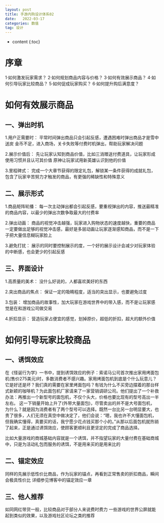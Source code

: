 ```yaml
---
layout: post
title: 手游内购设计体系02
date:   2022-03-17
categories: 数值
tag: 设计
---
```


* content
{:toc}


序章			
====================================
1·如何激发玩家需求？
2·如何规划商品内容与价格？
3·如何有效展示商品？
4·如何引导玩家比较商品？
5·如何促成玩家购买？
6·如何提升购后满意度？


# 如何有效展示商品  
## 一、弹出时机
1.用户正需要时：
平常时间弹出商品只会引起反感，遭遇困难时弹出商品才是雪中送炭
金币不足，进入商场，关卡失败等付费时机弹出，帮助玩家解决问题

2.展示价值后：
先让玩家认知到商品价值，比如三消赠送付费道具，让玩家形成使用习惯并且认可其价值
原神让玩家试用新英雄认识到他的价值

3.里程碑式：
完成一个大章节获得的限定礼包，解锁某一条件获得的成就礼包，包含了玩家辛苦努力才触发的商品，有更强的稀缺性和特殊意义

## 二、展示形式
1.商品矩阵轮播：
每一次主动弹出都会引起反感，要重视弹出的内容，推送最精准的商品内容，以最少的弹出次数争取最大的付费率

2.弹出动画：
商品的视觉冲击越强，玩家进入购物状态的速度越快，重要的商品一定要做出足够的视觉冲击感，最好是多层动画让玩家逐渐感知商品，而不是一下子把大量信息糊玩家脸上

3.避免打扰：
展示的同时要控制展示的度，一个好的展示设计会减少对玩家体验的中断感，也会更少的引起反感

## 三、界面设计
1.高质量的美术：
没什么好说的，人都喜欢美好的东西

2.突出商品的焦点：
保证一定的吸睛程度，适当的突出显示，也要避免过度

3.包装：
增加商品的故事性，加大玩家在游戏世界中的带入感，而不是让玩家感觉是在和游戏公司做交易

4.折扣显示：
营造玩家占便宜的感觉，划掉原价，超低的折扣，超大的额外价值





# 如何引导玩家比较商品
## 一、诱饵效应
在《怪诞行为学》一书中，提到诱饵效应的例子：索诺马公司首次推出家用烤面包机(售价275美元)时，多数消费者不感兴趣。家用烤面包机到底是个什么玩意儿？它是好还是坏？我们真的需要在家里烤面包吗？有钱为什么不买旁边摆着的那台样式新颖的咖啡机？为此面包机厂家请来了一家营销调研公司。他们提出了一个补救办法：再推出一个新型号的面包机，不仅个头大，价格也要比现有的型号高出一半左右。
这一下销量开始上升了(外带大量面包)，尽管卖出的并不是大号面包机，为什么？就是因为消费者有了两个型号可以选择。既然一台比另一台明显要大，也贵了很多，人们无须在真空中做决定了，他们会说：“嗯，我也许不大懂面包机，但我确实懂得，真要买的话，我宁愿少花点钱买那个小的。”从那以后面包机就热销了起来，正是通过诱饵效应，使顾客更顺利且更坚定的完成了商品选择。

比如大量游戏的商城基础内容就是一个诱饵，并不指望玩家的大量付费在基础商城中，只是为活动礼包而服务的诱饵，不是用来买的是用来比的

## 二、锚定效应
同样的先展示低性价比商品，作为玩家的锚点，再看到正常售卖的折扣商品，瞬间会极具性价比
详细参见博客中的锚定效应一章

## 三、他人推荐
如同网红带货一般，比较商品对于部分人来说费时费力
一些游戏的世界公屏就能起到类似的效果，以及游戏社区论坛之类的推荐
